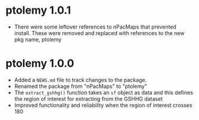# ptolemy 1.0.1

* There were some leftover references to nPacMaps that prevented install. These
were removed and replaced with references to the new pkg name, ptolemy

# ptolemy 1.0.0

* Added a `NEWS.md` file to track changes to the package.
* Renamed the package from "nPacMaps" to "ptolemy"
* The `extract_gshhg()` function takes an `sf` object as data and this 
defines the region of interest for extracting from the GSHHG dataset
* Improved functionality and reliability when the region of interest crosses 180